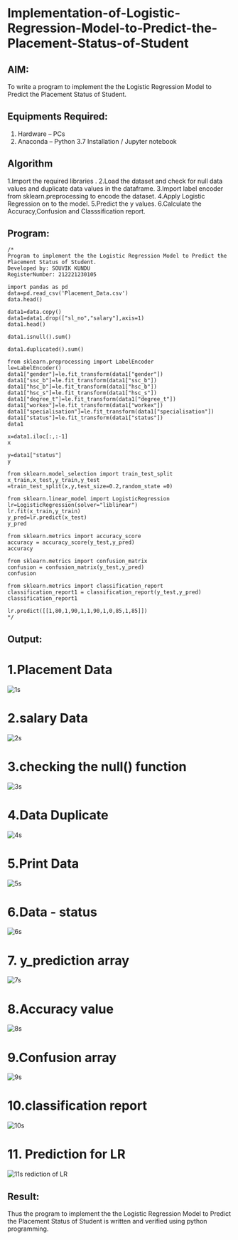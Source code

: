 # Implementation-of-Logistic-Regression-Model-to-Predict-the-Placement-Status-of-Student

## AIM:
To write a program to implement the the Logistic Regression Model to Predict the Placement Status of Student.

## Equipments Required:
1. Hardware – PCs
2. Anaconda – Python 3.7 Installation / Jupyter notebook

## Algorithm
1.Import the required libraries .
2.Load the dataset and check for null data values and duplicate data values in the dataframe.
3.Import label encoder from sklearn.preprocessing to encode the dataset.
4.Apply Logistic Regression on to the model.
5.Predict the y values.
6.Calculate the Accuracy,Confusion and Classsification report.
## Program:
```
/*
Program to implement the the Logistic Regression Model to Predict the Placement Status of Student.
Developed by: SOUVIK KUNDU 
RegisterNumber: 212221230105

import pandas as pd
data=pd.read_csv('Placement_Data.csv') 
data.head()

data1=data.copy()
data1=data1.drop(["sl_no","salary"],axis=1)
data1.head()

data1.isnull().sum()

data1.duplicated().sum()

from sklearn.preprocessing import LabelEncoder
le=LabelEncoder()
data1["gender"]=le.fit_transform(data1["gender"])
data1["ssc_b"]=le.fit_transform(data1["ssc_b"])
data1["hsc_b"]=le.fit_transform(data1["hsc_b"])
data1["hsc_s"]=le.fit_transform(data1["hsc_s"])
data1["degree_t"]=le.fit_transform(data1["degree_t"])
data1["workex"]=le.fit_transform(data1["workex"])
data1["specialisation"]=le.fit_transform(data1["specialisation"])
data1["status"]=le.fit_transform(data1["status"])
data1

x=data1.iloc[:,:-1]
x

y=data1["status"]
y

from sklearn.model_selection import train_test_split
x_train,x_test,y_train,y_test =train_test_split(x,y,test_size=0.2,random_state =0)

from sklearn.linear_model import LogisticRegression
lr=LogisticRegression(solver="liblinear")
lr.fit(x_train,y_train)
y_pred=lr.predict(x_test)
y_pred

from sklearn.metrics import accuracy_score
accuracy = accuracy_score(y_test,y_pred)
accuracy

from sklearn.metrics import confusion_matrix
confusion = confusion_matrix(y_test,y_pred)
confusion

from sklearn.metrics import classification_report
classification_report1 = classification_report(y_test,y_pred)
classification_report1

lr.predict([[1,80,1,90,1,1,90,1,0,85,1,85]])
*/
```

## Output:
# 1.Placement Data
![1s](https://github.com/souvik798/Implementation-of-Logistic-Regression-Model-to-Predict-the-Placement-Status-of-Student/assets/94752764/ae1557c5-46fd-421e-8eab-d55ea669b512)

# 2.salary Data
![2s](https://github.com/souvik798/Implementation-of-Logistic-Regression-Model-to-Predict-the-Placement-Status-of-Student/assets/94752764/67617c20-76d1-4e5d-95cb-57705b1fcab1)


# 3.checking the null() function
![3s](https://github.com/souvik798/Implementation-of-Logistic-Regression-Model-to-Predict-the-Placement-Status-of-Student/assets/94752764/ebd19429-bae7-4c47-be13-025ba87952d2)


# 4.Data Duplicate
![4s](https://github.com/souvik798/Implementation-of-Logistic-Regression-Model-to-Predict-the-Placement-Status-of-Student/assets/94752764/bb855d45-6ace-4324-ac2e-0b2c0141d31d)


# 5.Print Data

![5s](https://github.com/souvik798/Implementation-of-Logistic-Regression-Model-to-Predict-the-Placement-Status-of-Student/assets/94752764/df763da2-782e-4973-86d0-2e7dc042e7ed)

# 6.Data - status

![6s](https://github.com/souvik798/Implementation-of-Logistic-Regression-Model-to-Predict-the-Placement-Status-of-Student/assets/94752764/b9d0103e-e28b-4c57-8f71-b03fda61fe37)

# 7. y_prediction array
![7s](https://github.com/souvik798/Implementation-of-Logistic-Regression-Model-to-Predict-the-Placement-Status-of-Student/assets/94752764/a2264d00-f897-4cca-b7ea-43ff42b0b7fc)


# 8.Accuracy  value
![8s](https://github.com/souvik798/Implementation-of-Logistic-Regression-Model-to-Predict-the-Placement-Status-of-Student/assets/94752764/a93b4fa7-ee15-4610-b1c5-5970c25df767)


# 9.Confusion array

![9s](https://github.com/souvik798/Implementation-of-Logistic-Regression-Model-to-Predict-the-Placement-Status-of-Student/assets/94752764/63c3b8a2-ee14-4258-9ba0-cbba974822c0)


# 10.classification report

![10s](https://github.com/souvik798/Implementation-of-Logistic-Regression-Model-to-Predict-the-Placement-Status-of-Student/assets/94752764/96fa482a-1608-44da-86bd-b049cc11f332)


# 11. Prediction for LR
![11s](https://github.com/souvik798/Implementation-of-Logistic-Regression-Model-to-Predict-the-Placement-Status-of-Student/assets/94752764/75796b18-4f1e-4e51-80cf-5d25e96e1491)
rediction of LR


## Result:
Thus the program to implement the the Logistic Regression Model to Predict the Placement Status of Student is written and verified using python programming.
